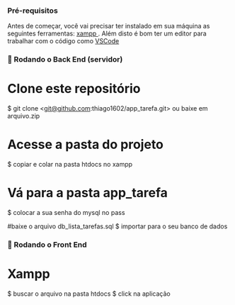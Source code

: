 ### Pré-requisitos

Antes de começar, você vai precisar ter instalado em sua máquina as seguintes ferramentas:
 [xampp ](https://www.apachefriends.org/pt_br/index.html). 
Além disto é bom ter um editor para trabalhar com o código como [VSCode](https://code.visualstudio.com/)

### 🎲 Rodando o Back End (servidor)

# Clone este repositório
$ git clone <git@github.com:thiago1602/app_tarefa.git>
ou baixe em arquivo.zip

# Acesse a pasta do projeto
$ copiar e colar na pasta htdocs no xampp

# Vá para a pasta app_tarefa
$ colocar a sua senha do mysql no pass

#baixe o arquivo db_lista_tarefas.sql
$ importar para o seu banco de dados



### 🎲 Rodando o Front End 

# Xampp
$ buscar o arquivo na pasta htdocs
$ click na aplicação
